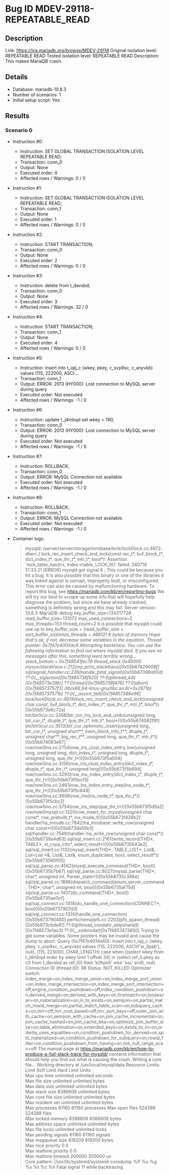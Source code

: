 # Bug ID MDEV-29118-REPEATABLE_READ

## Description

Link:                     https://jira.mariadb.org/browse/MDEV-29118
Original isolation level: REPEATABLE READ
Tested isolation level:   REPEATABLE READ
Description:              This makes MariaDB crash.


## Details
 * Database: mariadb-10.8.3
 * Number of scenarios: 1
 * Initial setup script: Yes

## Results
### Scenario 0
 * Instruction #0:
     - Instruction:  SET GLOBAL TRANSACTION ISOLATION LEVEL REPEATABLE READ;
     - Transaction: conn_0
     - Output: None
     - Executed order: 0
     - Affected rows / Warnings: 0 / 0
 * Instruction #1:
     - Instruction:  SET GLOBAL TRANSACTION ISOLATION LEVEL REPEATABLE READ;
     - Transaction: conn_1
     - Output: None
     - Executed order: 1
     - Affected rows / Warnings: 0 / 0
 * Instruction #2:
     - Instruction:  START TRANSACTION;
     - Transaction: conn_0
     - Output: None
     - Executed order: 2
     - Affected rows / Warnings: 0 / 0
 * Instruction #3:
     - Instruction:  delete from t_davsbd;
     - Transaction: conn_0
     - Output: None
     - Executed order: 3
     - Affected rows / Warnings: 32 / 0
 * Instruction #4:
     - Instruction:  START TRANSACTION;
     - Transaction: conn_1
     - Output: None
     - Executed order: 4
     - Affected rows / Warnings: 0 / 0
 * Instruction #5:
     - Instruction:  insert into t_iqij_c (wkey, pkey, c_svp9sc, c_anyvkb) values (115, 222000, ASCI...
     - Transaction: conn_1
     - Output: ERROR: 2013 (HY000): Lost connection to MySQL server during query
     - Executed order: Not executed
     - Affected rows / Warnings: -1 / 0
 * Instruction #6:
     - Instruction:  update t_j4mbqd set wkey = 190;
     - Transaction: conn_0
     - Output: ERROR: 2013 (HY000): Lost connection to MySQL server during query
     - Executed order: Not executed
     - Affected rows / Warnings: -1 / 0
 * Instruction #7:
     - Instruction:  ROLLBACK;
     - Transaction: conn_0
     - Output: ERROR: MySQL Connection not available.
     - Executed order: Not executed
     - Affected rows / Warnings: -1 / 0
 * Instruction #8:
     - Instruction:  ROLLBACK;
     - Transaction: conn_1
     - Output: ERROR: MySQL Connection not available.
     - Executed order: Not executed
     - Affected rows / Warnings: -1 / 0

 * Container logs:
   > mysqld: /server/server/storage/innobase/lock/lock0lock.cc:4972: dberr_t lock_rec_insert_check_and_lock(const rec_t*, buf_block_t*, dict_index_t*, que_thr_t*, mtr_t*, bool*): Assertion `lock_table_has(trx, index->table, LOCK_IX)' failed.
   > 240716 17:33:21 [ERROR] mysqld got signal 6 ;
   > This could be because you hit a bug. It is also possible that this binary
   > or one of the libraries it was linked against is corrupt, improperly built,
   > or misconfigured. This error can also be caused by malfunctioning hardware.
   > To report this bug, see https://mariadb.com/kb/en/reporting-bugs
   > We will try our best to scrape up some info that will hopefully help
   > diagnose the problem, but since we have already crashed, 
   > something is definitely wrong and this may fail.
   > Server version: 10.8.3-MariaDB-debug
   > key_buffer_size=134217728
   > read_buffer_size=131072
   > max_used_connections=2
   > max_threads=153
   > thread_count=2
   > It is possible that mysqld could use up to 
   > key_buffer_size + (read_buffer_size + sort_buffer_size)*max_threads = 468121 K  bytes of memory
   > Hope that's ok; if not, decrease some variables in the equation.
   > Thread pointer: 0x7f47e4000dc8
   > Attempting backtrace. You can use the following information to find out
   > where mysqld died. If you see no messages after this, something went
   > terribly wrong...
   > stack_bottom = 0x7f48541fec78 thread_stack 0x49000
   > mysys/stacktrace.c:212(my_print_stacktrace)[0x55b67429008f]
   > sql/signal_handler.cc:226(handle_fatal_signal)[0x55b67398a65d]
   > ??:0(__sigaction)[0x7f485738f520]
   > ??:0(pthread_kill)[0x7f48573e39fc]
   > ??:0(raise)[0x7f485738f476]
   > ??:0(abort)[0x7f48573757f3]
   > /lib/x86_64-linux-gnu/libc.so.6(+0x2871b)[0x7f485737571b]
   > ??:0(__assert_fail)[0x7f4857386e96]
   > lock/lock0lock.cc:4974(lock_rec_insert_check_and_lock(unsigned char const*, buf_block_t*, dict_index_t*, que_thr_t*, mtr_t*, bool*))[0x55b673e6c72a]
   > btr/btr0cur.cc:3268(btr_cur_ins_lock_and_undo(unsigned long, btr_cur_t*, dtuple_t*, que_thr_t*, mtr_t*, bool*))[0x55b674082f9f]
   > btr/btr0cur.cc:3513(btr_cur_optimistic_insert(unsigned long, btr_cur_t*, unsigned short**, mem_block_info_t**, dtuple_t*, unsigned char**, big_rec_t**, unsigned long, que_thr_t*, mtr_t*))[0x55b674083e67]
   > row/row0ins.cc:2754(row_ins_clust_index_entry_low(unsigned long, unsigned long, dict_index_t*, unsigned long, dtuple_t*, unsigned long, que_thr_t*))[0x55b673f5a004]
   > row/row0ins.cc:3156(row_ins_clust_index_entry(dict_index_t*, dtuple_t*, que_thr_t*, unsigned long))[0x55b673f5b694]
   > row/row0ins.cc:3293(row_ins_index_entry(dict_index_t*, dtuple_t*, que_thr_t*))[0x55b673f5bcf3]
   > row/row0ins.cc:3461(row_ins_index_entry_step(ins_node_t*, que_thr_t*))[0x55b673f5c649]
   > row/row0ins.cc:3608(row_ins(ins_node_t*, que_thr_t*))[0x55b673f5cbc2]
   > row/row0ins.cc:3754(row_ins_step(que_thr_t*))[0x55b673f5d5a2]
   > row/row0mysql.cc:1320(row_insert_for_mysql(unsigned char const*, row_prebuilt_t*, ins_mode_t))[0x55b673f826b2]
   > handler/ha_innodb.cc:7842(ha_innobase::write_row(unsigned char const*))[0x55b673da55b3]
   > sql/handler.cc:7549(handler::ha_write_row(unsigned char const*))[0x55b6739a4d63]
   > sql/sql_insert.cc:2161(write_record(THD*, TABLE*, st_copy_info*, select_result*))[0x55b6735643e2]
   > sql/sql_insert.cc:1132(mysql_insert(THD*, TABLE_LIST*, List<Item>&, List<List<Item> >&, List<Item>&, List<Item>&, enum_duplicates, bool, select_result*))[0x55b673560f05]
   > sql/sql_parse.cc:4562(mysql_execute_command(THD*, bool))[0x55b6735b7b67]
   > sql/sql_parse.cc:8027(mysql_parse(THD*, char*, unsigned int, Parser_state*))[0x55b6735c386e]
   > sql/sql_parse.cc:1896(dispatch_command(enum_server_command, THD*, char*, unsigned int, bool))[0x55b6735af75d]
   > sql/sql_parse.cc:1407(do_command(THD*, bool))[0x55b6735ae0cf]
   > sql/sql_connect.cc:1418(do_handle_one_connection(CONNECT*, bool))[0x55b6737907d3]
   > sql/sql_connect.cc:1314(handle_one_connection)[0x55b673790460]
   > perfschema/pfs.cc:2203(pfs_spawn_thread)[0x55b673cbde81]
   > ??:0(pthread_condattr_setpshared)[0x7f48573e1ac3]
   > ??:0(__xmknodat)[0x7f4857473850]
   > Trying to get some variables.
   > Some pointers may be invalid and cause the dump to abort.
   > Query (0x7f47e4014e60): insert into t_iqij_c (wkey, pkey, c_svp9sc, c_anyvkb) values (115, 222000, ASCII('w_3pab'), null), (115, 223000, CHAR_LENGTH( case when ((select wkey from t_j4mbqd order by wkey limit 1 offset 34) in (select ref_0.pkey as c0 from t_davsbd as ref_0)) then 'k0hpvb' else 'sss' end), null)
   > Connection ID (thread ID): 98
   > Status: NOT_KILLED
   > Optimizer switch: index_merge=on,index_merge_union=on,index_merge_sort_union=on,index_merge_intersection=on,index_merge_sort_intersection=off,engine_condition_pushdown=off,index_condition_pushdown=on,derived_merge=on,derived_with_keys=on,firstmatch=on,loosescan=on,materialization=on,in_to_exists=on,semijoin=on,partial_match_rowid_merge=on,partial_match_table_scan=on,subquery_cache=on,mrr=off,mrr_cost_based=off,mrr_sort_keys=off,outer_join_with_cache=on,semijoin_with_cache=on,join_cache_incremental=on,join_cache_hashed=on,join_cache_bka=on,optimize_join_buffer_size=on,table_elimination=on,extended_keys=on,exists_to_in=on,orderby_uses_equalities=on,condition_pushdown_for_derived=on,split_materialized=on,condition_pushdown_for_subquery=on,rowid_filter=on,condition_pushdown_from_having=on,not_null_range_scan=off
   > The manual page at https://mariadb.com/kb/en/how-to-produce-a-full-stack-trace-for-mysqld/ contains
   > information that should help you find out what is causing the crash.
   > Writing a core file...
   > Working directory at /usr/local/mysql/data
   > Resource Limits:
   > Limit                     Soft Limit           Hard Limit           Units     
   > Max cpu time              unlimited            unlimited            seconds   
   > Max file size             unlimited            unlimited            bytes     
   > Max data size             unlimited            unlimited            bytes     
   > Max stack size            8388608              unlimited            bytes     
   > Max core file size        unlimited            unlimited            bytes     
   > Max resident set          unlimited            unlimited            bytes     
   > Max processes             61160                61160                processes 
   > Max open files            524288               524288               files     
   > Max locked memory         8388608              8388608              bytes     
   > Max address space         unlimited            unlimited            bytes     
   > Max file locks            unlimited            unlimited            locks     
   > Max pending signals       61160                61160                signals   
   > Max msgqueue size         819200               819200               bytes     
   > Max nice priority         0                    0                    
   > Max realtime priority     0                    0                    
   > Max realtime timeout      200000               200000               us        
   > Core pattern: |/usr/lib/systemd/systemd-coredump %P %u %g %s %t %c %h
   > Fatal signal 11 while backtracing
